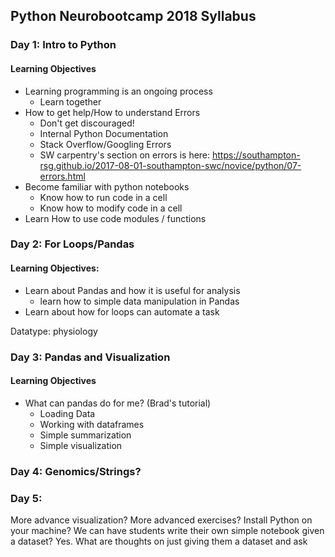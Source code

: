 ## Python Neurobootcamp 2018 Syllabus

### Day 1: Intro to Python
#### Learning Objectives
  +   Learning programming is an ongoing process
      +   Learn together
  +   How to get help/How to understand Errors
      +   Don't get discouraged!
      +   Internal Python Documentation
      +   Stack Overflow/Googling Errors
      +   SW carpentry's section on errors is here: https://southampton-rsg.github.io/2017-08-01-southampton-swc/novice/python/07-errors.html
  +   Become familiar with python notebooks
      +   Know how to run code in a cell
      +   Know how to modify code in a cell
  +   Learn How to use code modules / functions

### Day 2: For Loops/Pandas
#### Learning Objectives:
  +   Learn about Pandas and how it is useful for analysis
      +  learn how to simple data manipulation in Pandas
  +   Learn about how for loops can automate a task

Datatype: physiology

### Day 3: Pandas and Visualization
#### Learning Objectives
  +   What can pandas do for me? (Brad's tutorial)
      +   Loading Data
      +   Working with dataframes
      +   Simple summarization
      +   Simple visualization

### Day 4: Genomics/Strings?

### Day 5:
More advance visualization? 
More advanced exercises? 
Install Python on your machine?
We can have students write their own simple notebook given a dataset? 
Yes. What are thoughts on just giving them a dataset and ask
